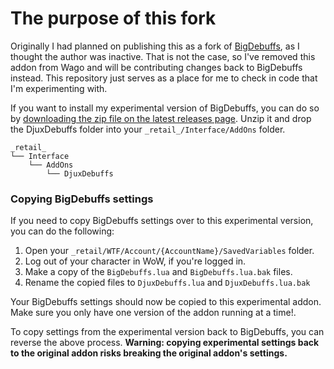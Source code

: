 # The purpose of this fork

Originally I had planned on publishing this as a fork of [BigDebuffs](https://github.com/jordonwow/bigdebuffs), as I thought the author was inactive. That is not the case, so I've removed this addon from Wago and will be contributing changes back to BigDebuffs instead. This repository just serves as a place for me to check in code that I'm experimenting with.

If you want to install my experimental version of BigDebuffs, you can do so by [downloading the zip file on the latest releases page](https://github.com/nozzlegear/bigdebuffs/releases/latest). Unzip it and drop the DjuxDebuffs folder into your `_retail_/Interface/AddOns` folder.

```
_retail_
└── Interface
    └── AddOns
        └── DjuxDebuffs
```

### Copying BigDebuffs settings

If you need to copy BigDebuffs settings over to this experimental version, you can do the following:

1. Open your `_retail/WTF/Account/{AccountName}/SavedVariables` folder.
2. Log out of your character in WoW, if you're logged in.
3. Make a copy of the `BigDebuffs.lua` and `BigDebuffs.lua.bak` files.
4. Rename the copied files to `DjuxDebuffs.lua` and `DjuxDebuffs.lua.bak`

Your BigDebuffs settings should now be copied to this experimental addon. Make sure you only have one version of the addon running at a time!.

To copy settings from the experimental version back to BigDebuffs, you can reverse the above process. **Warning: copying experimental settings back to the original addon risks breaking the original addon's settings.**
